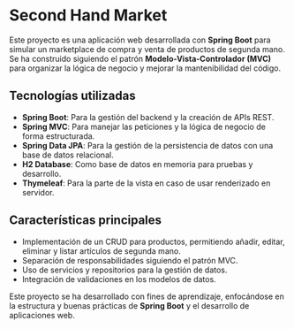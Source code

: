 # **Second Hand Market**  

Este proyecto es una aplicación web desarrollada con **Spring Boot** para simular un marketplace de compra y venta de productos de segunda mano. Se ha construido siguiendo el patrón **Modelo-Vista-Controlador (MVC)** para organizar la lógica de negocio y mejorar la mantenibilidad del código.  

## **Tecnologías utilizadas**  
- **Spring Boot**: Para la gestión del backend y la creación de APIs REST.  
- **Spring MVC**: Para manejar las peticiones y la lógica de negocio de forma estructurada.  
- **Spring Data JPA**: Para la gestión de la persistencia de datos con una base de datos relacional.  
- **H2 Database**: Como base de datos en memoria para pruebas y desarrollo.  
- **Thymeleaf**: Para la parte de la vista en caso de usar renderizado en servidor.  

## **Características principales**  
- Implementación de un CRUD para productos, permitiendo añadir, editar, eliminar y listar artículos de segunda mano.  
- Separación de responsabilidades siguiendo el patrón MVC.  
- Uso de servicios y repositorios para la gestión de datos.  
- Integración de validaciones en los modelos de datos.  

Este proyecto se ha desarrollado con fines de aprendizaje, enfocándose en la estructura y buenas prácticas de **Spring Boot** y el desarrollo de aplicaciones web.  
